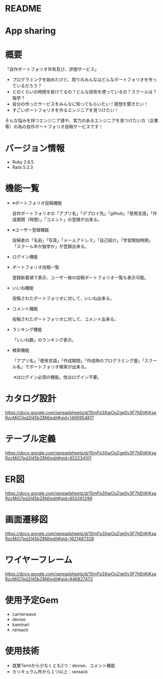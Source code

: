 # README

# App sharing

# 概要
「自作ポートフォリオ共有及び、評価サービス」
- プログラミングを始めたけど、周りのみんなはどんなポートフォリオを作っているだろう？
- どのくらいの時間を掛けてるの？どんな技術を使っているの？スクールは？独学？
- 自分の作ったサービスをみんなに知ってもらいたい！感想を聞きたい！
- すごいポートフォリオを作るエンジニアを見つけたい！

そんな悩みを持つエンジニア達や、実力のあるエンジニアを見つけたい方（企業等）の為の自作ポートフォリオ投稿サービスです！
# バージョン情報
- Ruby 2.6.5
- Rails 5.2.3

# 機能一覧

- ※ポートフォリオ投稿機能

    自作ポートフォリオの「アプリ名」「デプロイ先」「github」「使用言語」「作成期間（時間）」「コメント」の登録が出来る。


- ※ユーザー登録機能

     投稿者の「名前」「写真」「メールアドレス」「自己紹介」「学習開始時期」「スクール卒か独学か」が登録出来る。


- ログイン機能


- ポートフォリオ投稿一覧

     登録新着順で表示、ユーザー毎の投稿ポートフォリオ一覧も表示可能。


- いいね機能

     投稿されたポートフォリオに対して、いいね出来る。


- コメント機能

     投稿されたポートフォリオに対して、コメント出来る。


- ランキング機能

     「いいね数」のランキング表示。


- 検索機能

    「アプリ名」「使用言語」「作成期間」「作成時のプログラミング歴」「スクール名」でポートフォリオ検索が出来る。

　　※はログイン必須の機能。他はログイン不要。

# カタログ設計
https://docs.google.com/spreadsheets/d/10mFp3XwOoZge0v3F7hEtjKjKxaRzcMiO7ed2I45bZ8M/edit#gid=1495954817
# テーブル定義
https://docs.google.com/spreadsheets/d/10mFp3XwOoZge0v3F7hEtjKjKxaRzcMiO7ed2I45bZ8M/edit#gid=652234101
# ER図
https://docs.google.com/spreadsheets/d/10mFp3XwOoZge0v3F7hEtjKjKxaRzcMiO7ed2I45bZ8M/edit#gid=650281299
# 画面遷移図
https://docs.google.com/spreadsheets/d/10mFp3XwOoZge0v3F7hEtjKjKxaRzcMiO7ed2I45bZ8M/edit#gid=1621467328
# ワイヤーフレーム
https://docs.google.com/spreadsheets/d/10mFp3XwOoZge0v3F7hEtjKjKxaRzcMiO7ed2I45bZ8M/edit#gid=846827472
# 使用予定Gem
- carrierwave
- devise
- kaminari
- ransack

# 使用技術
- 就業Termから少なくとも2つ：devise、コメント機能
- カリキュラム外から１つ以上：ransack
